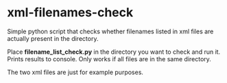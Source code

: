 # xml-filenames-check
Simple python script that checks whether filenames listed in xml files are actually present in the directory.

Place **filename_list_check.py** in the directory you want to check and run it. Prints results to console.
Only works if all files are in the same directory.

The two xml files are just for example purposes.
